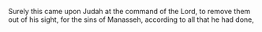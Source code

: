 Surely this came upon Judah at the command of the Lord, to remove them out of his sight, for the sins of Manasseh, according to all that he had done,
